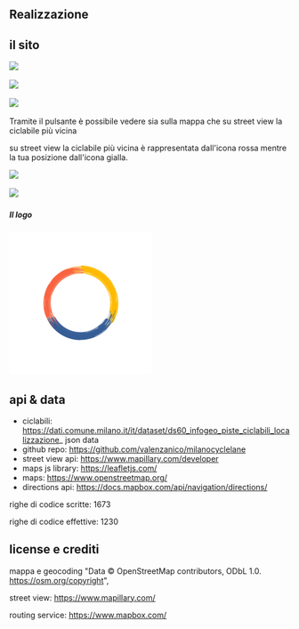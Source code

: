 ## 

## Realizzazione

## il sito

![](/home/eagle/d/myapp/milanocyclelane/docs/img1-leggenda.png)

![](/home/eagle/d/myapp/milanocyclelane/docs/img2-leggenda.png)

![](/home/eagle/d/myapp/milanocyclelane/docs/img3-leggenda.png)

Tramite il pulsante è possibile vedere sia sulla mappa che su street view la ciclabile più vicina

su street view la ciclabile più vicina è rappresentata dall'icona rossa mentre la tua posizione dall'icona gialla.

![](/home/eagle/d/myapp/milanocyclelane/docs/img4-leggenda.png)

![](/home/eagle/d/myapp/milanocyclelane/docs/img5-leggenda.png)

##### Il logo

![Logo](icon256.png)

## api & data

- ciclabili: https://dati.comune.milano.it/it/dataset/ds60_infogeo_piste_ciclabili_localizzazione_
  json data
- github repo: https://github.com/valenzanico/milanocyclelane
- street view api: https://www.mapillary.com/developer
- maps js library: https://leafletjs.com/
- maps: https://www.openstreetmap.org/
- directions api: https://docs.mapbox.com/api/navigation/directions/

righe di codice scritte: 1673

righe di codice effettive: 1230





## license e crediti

mappa e geocoding "Data © OpenStreetMap contributors, ODbL 1.0. https://osm.org/copyright",

street view: https://www.mapillary.com/

routing service: https://www.mapbox.com/
